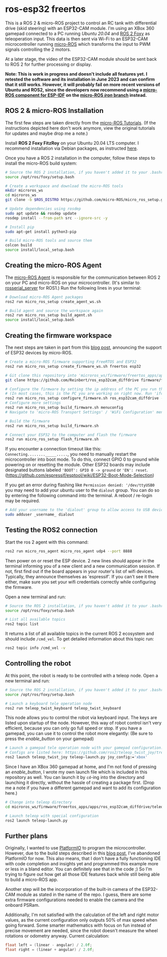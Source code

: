 # ros-esp32 freertos 

This is a ROS 2 & micro-ROS project to control an RC tank with differential drive (skid steering) with an ESP32-CAM module. 
I'm using an XBox 360 gamepad connected to a PC running *Ubuntu 20.04* and [ROS 2 Foxy](https://docs.ros.org/en/foxy/index.html) as teleoperation input. 
This data is then sent via Wi-Fi to an ESP32-CAM microcontroller running [micro-ROS](https://micro.ros.org/) which transforms the input to PWM signals controlling the 2 motors.

At a later stage, the video of the ESP32-CAM module should be sent back to ROS 2 for further processing or display.

**Note: This is work in progress and doesn't include all features yet. I retested the software and its installation in June 2023 and can confirm that it still works. 
However, it will probably fail on more recent versions of Ubuntu and ROS2, since the developers now recommend using a [micro-ROS component for ESP-IDF](https://github.com/micro-ROS/micro_ros_espidf_component) on the [micro-ROS *iron* branch](https://github.com/micro-ROS/micro_ros_setup/tree/iron) instead.**

## ROS 2 & micro-ROS Installation

The first few steps are taken directly from the [micro-ROS Tutorials](https://micro.ros.org/docs/tutorials/core/first_application_linux/). 
(If the instructions depicted here don't work anymore, view the original tutorials for updates and maybe drop me a note.)

Install **ROS 2 Foxy FitzRoy** on your Ubuntu 20.04 LTS computer. I recommend installation via Debian packages, as instructed 
[here](https://docs.ros.org/en/foxy/Installation/Ubuntu-Install-Debians.html).

Once you have a ROS 2 installation in the computer, follow these steps to install the micro-ROS build system:

```bash
# Source the ROS 2 installation, if you haven't added it to your .bashrc file.
source /opt/ros/foxy/setup.bash

# Create a workspace and download the micro-ROS tools
mkdir microros_ws
cd microros_ws
git clone -b $ROS_DISTRO https://github.com/micro-ROS/micro_ros_setup.git src/micro_ros_setup

# Update dependencies using rosdep
sudo apt update && rosdep update
rosdep install --from-path src --ignore-src -y

# Install pip
sudo apt-get install python3-pip

# Build micro-ROS tools and source them
colcon build
source install/local_setup.bash
```

## Creating the micro-ROS Agent

The [micro-ROS Agent](https://github.com/micro-ROS/micro-ROS-Agent) is responsible for the communication between ROS 2 on your PC and micro-ROS on your microcontroller. 
(It's similar to [rosserial_server](http://wiki.ros.org/rosserial_server) for ROS1.)
Run the following lines in your terminal:

```bash
# Download micro-ROS Agent packages
ros2 run micro_ros_setup create_agent_ws.sh

# Build agent and source the workspace again
ros2 run micro_ros_setup build_agent.sh
source install/local_setup.bash
```

## Creating the firmware workspace

The next steps are taken in part from this [blog post](https://discourse.ros.org/t/micro-ros-porting-to-esp32/16101), announcing the support of ESP32 devices by micro-ROS.

```bash
# Create a micro-ROS firmware supporting FreeRTOS and ESP32
ros2 run micro_ros_setup create_firmware_ws.sh freertos esp32

# Git clone this repository into 'microros_ws/firmware/freertos_apps/apps' directory   
git clone https://github.com/Reinbert/ros_esp32cam_diffdrive firmware/freertos_apps/apps/ros_esp32cam_diffdrive

# Configure the firmware by setting the ip address of the PC you run the micro-ROS Agent on. 
# (In most cases, this is the PC you are working on right now. Run 'ifconfig' in terminal to find out your ip address.) 
ros2 run micro_ros_setup configure_firmware.sh ros_esp32cam_diffdrive -t udp -i [agent ip address] -p 8888
# Configure more settings
ros2 run micro_ros_setup build_firmware.sh menuconfig
# Navigate to 'micro-ROS Transport Settings' / 'WiFi Configuration' menu and enter your WiFi SSID and password. Save your changes and exit the interactive menu.

# Build the firmware
ros2 run micro_ros_setup build_firmware.sh

# Connect your ESP32 to the computer and flash the firmware
ros2 run micro_ros_setup flash_firmware.sh
```
If you encounter a connection timeout like this:
`Connecting........_____.....`, you need to manually restart the microcontroller into boot mode. 
To do this, connect GPIO 0 to ground while powering on or resetting the module.
Other ESP32 boards may include designated buttons labeled `'BOOT': GPIO 0 -> ground` or `'EN': reset`. 
(https://github.com/espressif/esptool/wiki/ESP32-Boot-Mode-Selection)


If you get an error during flashing like `Permission denied: '/dev/ttyUSB0` you may need to add your ubuntu user to the `dialout` group. You can do so by entering the following command into the terminal. A reboot / re-login may be required.

```bash
# Add your username to the 'dialout' group to allow access to USB devices (remove all _). 
sudo adduser _username_ dialout
```

## Testing the ROS2 connection

Start the ros 2 agent with this command:
```bash
ros2 run micro_ros_agent micro_ros_agent udp4 --port 8888
```

Then power on or reset the ESP device. 2 new lines should appear in the terminal informing you of a new client and a new communication session. 
If not, first find out if the board appears in your router's list of wifi devices. Typically, they announce themselves as 'espressif'. 
If you can't see it there either, make sure you set your wifi credentials correctly while configuring the firmware. 

Open a new terminal and run:
```bash
# Source the ROS 2 installation, if you haven't added it to your .bashrc file.
source /opt/ros/foxy/setup.bash

# List all available topics
ros2 topic list
```
It returns a list of all available topics in the current ROS 2 ecosystem and should include `/cmd_vel`.
To get detailed information about this topic run:

```bash
ros2 topic info /cmd_vel -v
```

## Controlling the robot

At this point, the robot is ready to be controlled with a teleop node. Open a new terminal and run:
```bash
# Source the ROS 2 installation, if you haven't added it to your .bashrc file.
source /opt/ros/foxy/setup.bash

# Launch a keyboard tele operation node
ros2 run teleop_twist_keyboard teleop_twist_keyboard
```

This node allows you to control the robot via keyboard input. The keys are listed upon startup of the node. 
However, this way of robot control isn't very efficient, because you can only go full speed or stop.
If you have a gamepad, you can use it to control the robot more elegantly:
(Be sure to press the *enable_button* on your gamepad)

```bash
# Launch a gamepad tele operation node with your gamepad configuration. 
# Configs are listed here: https://github.com/ros2/teleop_twist_joy/tree/foxy/config 
ros2 launch teleop_twist_joy teleop-launch.py joy_config:='xbox'
```

Since I have an XBox 360 gamepad at home, and I'm not fond of pressing an *enable_button*, I wrote my own launch file which is included in this repository as well. 
You can launch it by `cd`-ing into the directory and launching it directly, without the hassle of creating a package first.
(Drop me a note if you have a different gamepad and want to add its configuration here.)

```bash
# Change into teleop directory
cd microros_ws/firmware/freertos_apps/apps/ros_esp32cam_diffdrive/teleop/launch

# Launch teleop with special configuration
ros2 launch teleop-launch.py 
```

## Further plans

Originally, I wanted to use [PlatformIO](https://platformio.org/) to program the microcontroller. 
However, due to the build steps described in this [blog post](https://discourse.ros.org/t/micro-ros-porting-to-esp32/16101), I've abandoned PlatformIO for now. 
This also means, that I don't have a fully functioning IDE with code completion and insights yet and programmed this example more or less in a bland editor. 
You can definitely see that in the code ;)
So I'm trying to figure out how get all those IDE features back while still being able to build a micro-ROS app. 
 
Another step will be the incorporation of the built-in camera of the ESP32-CAM module as stated in the name of the repo. 
I guess, there are some extra firmware configurations needed to enable the camera and the onboard PSRam.

Additionally, I'm not satisfied with the calculation of the left and right motor values, as the current configuration only outputs 50% of max speed when going forward. 
Some smarter mathematics with focus on fun instead of precise movement are needed, since the robot doesn't measure the wheel rotations or odometry anyway. Current calculation:

```C
float left = (linear - angular) / 2.0f;
float right = (linear + angular) / 2.0f;
```
